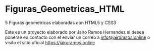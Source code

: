 # Figuras_Geometricas_HTML
5 Figuras geometricas elaboradas con HTML5  y CSS3

Este es un proyecto elaborado por Jairo Ramos Hernandez si desea ponerse en contacto con el 
enviar un correo a info@jairomaos.online o visito el sitio oficial https://jairoramos.online
